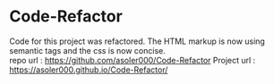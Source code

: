 # Code-Refactor
Code for this project was refactored. The HTML markup is now using semantic tags and the css is now concise.  
repo url : https://github.com/asoler000/Code-Refactor
Project url : https://asoler000.github.io/Code-Refactor/
